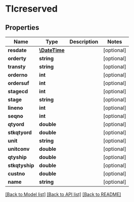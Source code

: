 # TIcreserved

## Properties
Name | Type | Description | Notes
------------ | ------------- | ------------- | -------------
**resdate** | [**\DateTime**](\DateTime.md) |  | [optional] 
**orderty** | **string** |  | [optional] 
**transty** | **string** |  | [optional] 
**orderno** | **int** |  | [optional] 
**ordersuf** | **int** |  | [optional] 
**stagecd** | **int** |  | [optional] 
**stage** | **string** |  | [optional] 
**lineno** | **int** |  | [optional] 
**seqno** | **int** |  | [optional] 
**qtyord** | **double** |  | [optional] 
**stkqtyord** | **double** |  | [optional] 
**unit** | **string** |  | [optional] 
**unitconv** | **double** |  | [optional] 
**qtyship** | **double** |  | [optional] 
**stkqtyship** | **double** |  | [optional] 
**custno** | **double** |  | [optional] 
**name** | **string** |  | [optional] 

[[Back to Model list]](../README.md#documentation-for-models) [[Back to API list]](../README.md#documentation-for-api-endpoints) [[Back to README]](../README.md)


